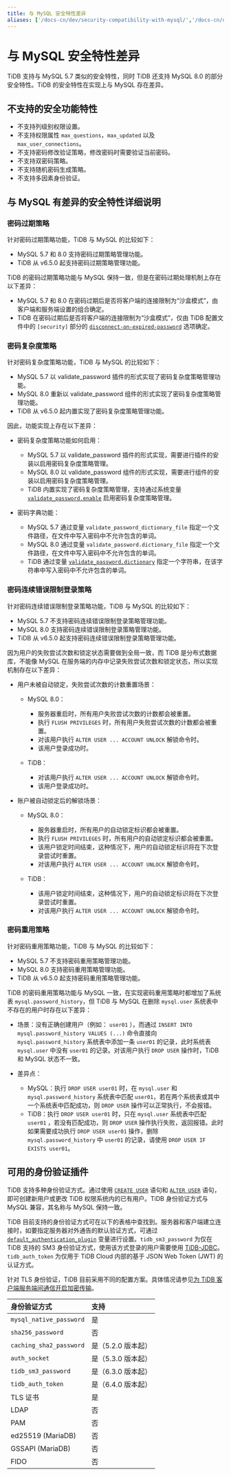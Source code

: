 ```yaml
---
title: 与 MySQL 安全特性差异
aliases: ['/docs-cn/dev/security-compatibility-with-mysql/','/docs-cn/dev/reference/security/compatibility/']
---
```


# 与 MySQL 安全特性差异

TiDB 支持与 MySQL 5.7 类似的安全特性，同时 TiDB 还支持 MySQL 8.0 的部分安全特性。TiDB 的安全特性在实现上与 MySQL 存在差异。

## 不支持的安全功能特性

- 不支持列级别权限设置。
- 不支持权限属性 `max_questions`，`max_updated` 以及 `max_user_connections`。
- 不支持密码修改验证策略，修改密码时需要验证当前密码。
- 不支持双密码策略。
- 不支持随机密码生成策略。
- 不支持多因素身份验证。

## 与 MySQL 有差异的安全特性详细说明

### 密码过期策略

针对密码过期策略功能，TiDB 与 MySQL 的比较如下：

- MySQL 5.7 和 8.0 支持密码过期策略管理功能。
- TiDB 从 v6.5.0 起支持密码过期策略管理功能。

TiDB 的密码过期策略功能与 MySQL 保持一致，但是在密码过期处理机制上存在以下差异：

- MySQL 5.7 和 8.0 在密码过期后是否将客户端的连接限制为“沙盒模式”，由客户端和服务端设置的组合确定。
- TiDB 在密码过期后是否将客户端的连接限制为“沙盒模式”，仅由 TiDB 配置文件中的 `[security]` 部分的 [`disconnect-on-expired-password`](/tidb-configuration-file.md#disconnect-on-expired-password-从-v650-版本开始引入) 选项确定。

### 密码复杂度策略

针对密码复杂度策略功能，TiDB 与 MySQL 的比较如下：

- MySQL 5.7 以 validate_password 插件的形式实现了密码复杂度策略管理功能。
- MySQL 8.0 重新以 validate_password 组件的形式实现了密码复杂度策略管理功能。
- TiDB 从 v6.5.0 起内置实现了密码复杂度策略管理功能。

因此，功能实现上存在以下差异：

- 密码复杂度策略功能如何启用：

    + MySQL 5.7 以 validate_password 插件的形式实现，需要进行插件的安装以启用密码复杂度策略管理。
    + MySQL 8.0 以 validate_password 组件的形式实现，需要进行组件的安装以启用密码复杂度策略管理。
    + TiDB 内置实现了密码复杂度策略管理，支持通过系统变量 [`validate_password.enable`](/system-variables.md#validate_passwordenable-从-v650-版本开始引入) 启用密码复杂度策略管理。

- 密码字典功能：

    + MySQL 5.7 通过变量 `validate_password_dictionary_file` 指定一个文件路径，在文件中写入密码中不允许包含的单词。
    + MySQL 8.0 通过变量 `validate_password.dictionary_file` 指定一个文件路径，在文件中写入密码中不允许包含的单词。
    + TiDB 通过变量 [`validate_password.dictionary`](/system-variables.md#validate_passworddictionary-从-v650-版本开始引入) 指定一个字符串，在该字符串中写入密码中不允许包含的单词。

### 密码连续错误限制登录策略

针对密码连续错误限制登录策略功能，TiDB 与 MySQL 的比较如下：

- MySQL 5.7 不支持密码连续错误限制登录策略管理功能。
- MySQL 8.0 支持密码连续错误限制登录策略管理功能。
- TiDB 从 v6.5.0 起支持密码连续错误限制登录策略管理功能。

因为用户的失败尝试次数和锁定状态需要做到全局一致，而 TiDB 是分布式数据库，不能像 MySQL 在服务端的内存中记录失败尝试次数和锁定状态，所以实现机制存在以下差异：

- 用户未被自动锁定，失败尝试次数的计数重置场景：

    + MySQL 8.0：

        - 服务器重启时，所有用户失败尝试次数的计数都会被重置。
        - 执行 `FLUSH PRIVILEGES` 时，所有用户失败尝试次数的计数都会被重置。
        - 对该用户执行 `ALTER USER ... ACCOUNT UNLOCK` 解锁命令时。
        - 该用户登录成功时。

    + TiDB：

        - 对该用户执行 `ALTER USER ... ACCOUNT UNLOCK` 解锁命令时。
        - 该用户登录成功时。

- 账户被自动锁定后的解锁场景：

    + MySQL 8.0：

        - 服务器重启时，所有用户的自动锁定标识都会被重置。
        - 执行 `FLUSH PRIVILEGES` 时，所有用户的自动锁定标识都会被重置。
        - 该用户锁定时间结束，这种情况下，用户的自动锁定标识将在下次登录尝试时重置。
        - 对该用户执行 `ALTER USER ... ACCOUNT UNLOCK` 解锁命令时。

    + TiDB：

        - 该用户锁定时间结束，这种情况下，用户的自动锁定标识将在下次登录尝试时重置。
        - 对该用户执行 `ALTER USER ... ACCOUNT UNLOCK` 解锁命令时。

### 密码重用策略

针对密码重用策略功能，TiDB 与 MySQL 的比较如下：

- MySQL 5.7 不支持密码重用策略管理功能。
- MySQL 8.0 支持密码重用策略管理功能。
- TiDB 从 v6.5.0 起支持密码重用策略管理功能。

TiDB 的密码重用策略功能与 MySQL 一致，在实现密码重用策略时都增加了系统表 `mysql.password_history`，但 TiDB 与 MySQL 在删除 `mysql.user` 系统表中不存在的用户时存在以下差异：

- 场景：没有正确创建用户（例如： `user01` ），而通过 `INSERT INTO mysql.password_history VALUES (...)` 命令直接向 `mysql.password_history` 系统表中添加一条 `user01` 的记录，此时系统表 `mysql.user` 中没有 `user01` 的记录。对该用户执行 `DROP USER` 操作时，TiDB 和 MySQL 状态不一致。
- 差异点：

    + MySQL：执行 `DROP USER user01` 时，在 `mysql.user` 和 `mysql.password_history` 系统表中匹配 `user01`，若在两个系统表或其中一个系统表中匹配成功，则 `DROP USER` 操作可以正常执行，不会报错。
    + TiDB：执行 `DROP USER user01` 时，只在 `mysql.user` 系统表中匹配 `user01` ，若没有匹配成功，则 `DROP USER` 操作执行失败，返回报错。此时如果需要成功执行 `DROP USER user01` 操作，删除 `mysql.password_history` 中 `user01` 的记录，请使用 `DROP USER IF EXISTS user01`。

## 可用的身份验证插件

TiDB 支持多种身份验证方式。通过使用 [`CREATE USER`](/sql-statements/sql-statement-create-user.md) 语句和 [`ALTER USER`](/sql-statements/sql-statement-create-user.md) 语句，即可创建新用户或更改 TiDB 权限系统内的已有用户。TiDB 身份验证方式与 MySQL 兼容，其名称与 MySQL 保持一致。

TiDB 目前支持的身份验证方式可在以下的表格中查找到。服务器和客户端建立连接时，如要指定服务器对外通告的默认验证方式，可通过 [`default_authentication_plugin`](/system-variables.md#default_authentication_plugin) 变量进行设置。`tidb_sm3_password` 为仅在 TiDB 支持的 SM3 身份验证方式，使用该方式登录的用户需要使用 [TiDB-JDBC](https://github.com/pingcap/mysql-connector-j/tree/release/8.0-sm3)。`tidb_auth_token` 为仅用于 TiDB Cloud 内部的基于 JSON Web Token (JWT) 的认证方式。

针对 TLS 身份验证，TiDB 目前采用不同的配置方案。具体情况请参见[为 TiDB 客户端服务端间通信开启加密传输](/enable-tls-between-clients-and-servers.md)。

| 身份验证方式    | 支持        |
| :------------------------| :--------------- |
| `mysql_native_password`  | 是              |
| `sha256_password`        | 否               |
| `caching_sha2_password`  | 是（5.2.0 版本起） |
| `auth_socket`            | 是（5.3.0 版本起） |
| `tidb_sm3_password`      | 是（6.3.0 版本起） |
| `tidb_auth_token`        | 是（6.4.0 版本起） |
| TLS 证书       | 是              |
| LDAP                     | 否               |
| PAM                      | 否               |
| ed25519 (MariaDB)        | 否               |
| GSSAPI (MariaDB)         | 否               |
| FIDO                     | 否               |
